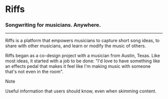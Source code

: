 # Riffs
### Songwriting for musicians. Anywhere.
---
Riffs is a platform that empowers musicians to capture short song ideas, to share with other musicians, and learn or modify the music of others.

Riffs began as a co-design project with a musician from Austin, Texas. Like most ideas, it started with a job to be done: "I'd love to have something like an effects pedal that makes it feel like I'm making music with someone that's not even in the room".

> [!NOTE]
> Useful information that users should know, even when skimming content.
